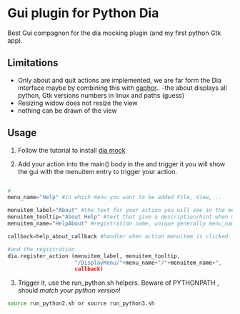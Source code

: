 # Gui plugin for Python Dia 

Best Gui compagnon for the dia mocking plugin (and my first python Gtk app).

## Limitations

- Only about and quit actions are implemented, we are far form the Dia interface
maybe by combining this with [gaphor](https://github.com/gaphor)..
-the about displays all python, Gtk versions numbers in linux and paths (guess)
- Resizing widow does not resize the view
- nothing can be drawn of the view

## Usage 

1. Follow the tutorial  to install [dia mock](https://sosie-js.github.io/python-dia/mock/)


2. Add your action into the main() body in the 
 and trigger it you will show the gui with the menuitem entry to trigger your action.

```python

#
menu_name="Help" #in which menu you want to be added File, View,...

menuitem_label="About" #the text for your action you will see in the menu
menuitem_tooltip="About Help" #text that give a description/hint when mouse is over (does not show in menu)
menuitem_name="HelpAbout" #registration name, unique generally menu_name+menuitem_label

callback=help_about_callback #handler when action menuitem is clicked

#and the registration
dia.register_action (menuitem_label, menuitem_tooltip, 
                     "/DisplayMenu/"+menu_name+"/"+menuitem_name+", 
                     callback)

```

3. Trigger it, use the run_python.sh helpers. Beware of PYTHONPATH , should *match your python version*!


```bash
source run_python2.sh or source run_python3.sh 
```

